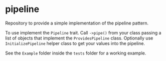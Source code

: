# pipeline
Repository to provide a simple implementation of the pipeline pattern.

To use implement the `Pipeline` trait.
Call `->pipe()` from your class passing a list of objects that implement the `ProvidesPipeline` class.
Optionally use `InitializePipeline` helper class to get your values into the pipeline.

See the `Example` folder inside the `tests` folder for a working example.
